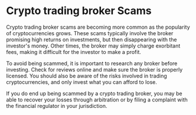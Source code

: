 # Crypto trading broker Scams

Crypto trading broker scams are becoming more common as the popularity of cryptocurrencies grows. These scams typically involve the broker promising high returns on investments, but then disappearing with the investor's money. Other times, the broker may simply charge exorbitant fees, making it difficult for the investor to make a profit.

To avoid being scammed, it is important to research any broker before investing. Check for reviews online and make sure the broker is properly licensed. You should also be aware of the risks involved in trading cryptocurrencies, and only invest what you can afford to lose.

If you do end up being scammed by a crypto trading broker, you may be able to recover your losses through arbitration or by filing a complaint with the financial regulator in your jurisdiction.

